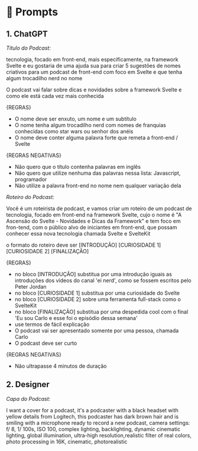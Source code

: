 # 🧠 Prompts


## 1. **ChatGPT**

_Título do Podcast:_

tecnologia, focado em front-end, mais especificamente, na framework Svelte e eu gostaria de uma ajuda sua para criar 5 sugestões de nomes criativos para um podcast de front-end com foco em Svelte e que tenha algum trocadilho nerd no nome

O podcast vai falar sobre dicas e novidades sobre a framework Svelte e como ele está cada vez mais conhecida 

{REGRAS}

- O nome deve ser enxuto, um nome e um subtítulo
- O nome tenha algum trocadilho nerd com nomes de franquias conhecidas como star wars ou senhor dos anéis
- O nome deve conter alguma palavra forte que remeta a front-end / Svelte

{REGRAS NEGATIVAS}

- Não quero que o título contenha palavras em inglês
- Não quero que utilize nenhuma das palavras nessa lista: Javascript, programador
- Não utilize a palavra front-end no nome nem qualquer variação dela

_Roteiro do Podcast:_

Você é um roteirista de podcast, e vamos criar um  roteiro de um podcast de tecnologia, focado em front-end na framework Svelte, cujo o nome é "A Ascensão do Svelte - Novidades e Dicas da Framework" e tem foco em fron-tend,  com o público alvo de iniciantes em front-end, que possam conhecer essa nova tecnologia chamada Svelte e SvelteKit

o formato do roteiro deve ser
[INTRODUÇÃO]
[CURIOSIDADE 1]
[CURIOSIDADE 2]
[FINALIZAÇÃO]

{REGRAS}

- no bloco [INTRODUÇÃO] substitua por uma introdução iguais as introduções dos vídeos do canal 'ei nerd', como se fossem escritos pelo Peter Jordan
- no bloco [CURIOSIDADE 1] substitua por uma curiosidade do Svelte
- no bloco [CURIOSIDADE 2] sobre uma ferramenta full-stack como o SvelteKit
- no bloco [FINALIZAÇÃO] substitua por uma despedida cool com o final 'Eu sou Carlo e esse foi o episódio dessa semana'
- use termos de fácil explicação
- O podcast vai ser apresentado somente por uma pessoa, chamada Carlo
- O podcast deve ser curto

{REGRAS NEGATIVAS}

- Não ultrapasse 4 minutos de duração

 ## 2. **Designer**

_Capa do Podcast:_

I want a cover for a podcast, it's a podcaster with a black headset with yellow details from Logitech, this podcaster has dark brown hair and is smiling with a microphone ready to record a new podcast, camera settings: f/ 8, 1/ 100s, ISO 100, complex lighting, backlighting, dynamic cinematic lighting, global illumination, ultra-high resolution,realistic filter of real colors, photo processing in 16K, cinematic, photorealistic
